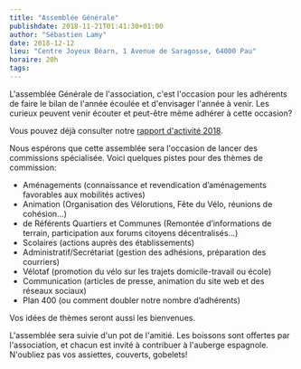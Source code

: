 ```yaml
---
title: "Assemblée Générale"
publishdate: 2018-11-21T01:41:30+01:00
author: "Sébastien Lamy"
date: 2018-12-12
lieu: "Centre Joyeux Béarn, 1 Avenue de Saragosse, 64000 Pau"
horaire: 20h
tags:
---
```


L'assemblée Générale de l'association, c'est l'occasion pour les adhérents 
de faire le bilan de l'année écoulée et d'envisager l'année à venir. 
Les curieux peuvent venir écouter et peut-être même adhérer à cette occasion?

<!--more-->

Vous pouvez déjà consulter notre [rapport d'activité 2018].

Nous espérons que cette assemblée sera l'occasion de lancer des
commissions spécialisée. Voici quelques pistes pour des thèmes de commission:

- Aménagements (connaissance et revendication d’aménagements favorables aux mobilités actives)
- Animation (Organisation des Vélorutions, Fête du Vélo, réunions de cohésion…)
- de Référents Quartiers et Communes (Remontée d’informations de terrain, participation aux forums citoyens décentralisés…)
- Scolaires (actions auprès des établissements)
- Administratif/Secrétariat (gestion des adhésions, préparation des courriers)
- Vélotaf (promotion du vélo sur les trajets domicile-travail ou école)
- Communication (articles de presse, animation du site web et des réseaux sociaux)
- Plan 400 (ou comment doubler notre nombre d’adhérents)

Vos idées de thèmes seront aussi les bienvenues.

L'assemblée sera suivie d'un pot de l'amitié. Les boissons sont offertes par
l'association, et chacun est invité à contribuer à l'auberge espagnole. N'oubliez
pas vos assiettes, couverts, gobelets!

[rapport d'activité 2018]: rapport-activite-2018-pau-a-velo.pdf